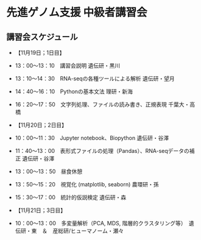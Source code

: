 # 先進ゲノム支援 中級者講習会

## 講習会スケジュール
* 【11月19日；1日目】  
* 13：00～13：10　講習会説明 遺伝研・黒川
* 13：10～14：30　RNA-seqの各種ツールによる解析 遺伝研・望月 
* 14：40～16：10　Pythonの基本文法 理研・新海
* 16：20～17：50　文字列処理、ファイルの読み書き、正規表現 千葉大・高橋

* 【11月20日；2日目】  
* 10：00～11：30　Jupyter notebook、Biopython 遺伝研・谷澤
* 11：40〜13：00　表形式ファイルの処理（Pandas）、RNA-seqデータの補正 遺伝研・谷澤
* 13：00〜13：50　昼食休憩  
* 13：50〜15：20　視覚化 (matplotlib, seaborn) 農環研・孫
* 15：30〜17：00　統計的仮説検定 遺伝研・森

* 【11月21日；3日目】  
* 10：00～13：00　多変量解析（PCA, MDS, 階層的クラスタリング等）　遺伝研・東　＆　産総研/ヒューマノーム・瀬々

